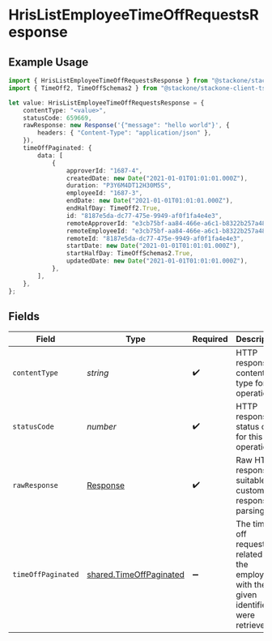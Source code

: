 # HrisListEmployeeTimeOffRequestsResponse

## Example Usage

```typescript
import { HrisListEmployeeTimeOffRequestsResponse } from "@stackone/stackone-client-ts/sdk/models/operations";
import { TimeOff2, TimeOffSchemas2 } from "@stackone/stackone-client-ts/sdk/models/shared";

let value: HrisListEmployeeTimeOffRequestsResponse = {
    contentType: "<value>",
    statusCode: 659669,
    rawResponse: new Response('{"message": "hello world"}', {
        headers: { "Content-Type": "application/json" },
    }),
    timeOffPaginated: {
        data: [
            {
                approverId: "1687-4",
                createdDate: new Date("2021-01-01T01:01:01.000Z"),
                duration: "P3Y6M4DT12H30M5S",
                employeeId: "1687-3",
                endDate: new Date("2021-01-01T01:01:01.000Z"),
                endHalfDay: TimeOff2.True,
                id: "8187e5da-dc77-475e-9949-af0f1fa4e4e3",
                remoteApproverId: "e3cb75bf-aa84-466e-a6c1-b8322b257a48",
                remoteEmployeeId: "e3cb75bf-aa84-466e-a6c1-b8322b257a48",
                remoteId: "8187e5da-dc77-475e-9949-af0f1fa4e4e3",
                startDate: new Date("2021-01-01T01:01:01.000Z"),
                startHalfDay: TimeOffSchemas2.True,
                updatedDate: new Date("2021-01-01T01:01:01.000Z"),
            },
        ],
    },
};
```

## Fields

| Field                                                                                   | Type                                                                                    | Required                                                                                | Description                                                                             |
| --------------------------------------------------------------------------------------- | --------------------------------------------------------------------------------------- | --------------------------------------------------------------------------------------- | --------------------------------------------------------------------------------------- |
| `contentType`                                                                           | *string*                                                                                | :heavy_check_mark:                                                                      | HTTP response content type for this operation                                           |
| `statusCode`                                                                            | *number*                                                                                | :heavy_check_mark:                                                                      | HTTP response status code for this operation                                            |
| `rawResponse`                                                                           | [Response](https://developer.mozilla.org/en-US/docs/Web/API/Response)                   | :heavy_check_mark:                                                                      | Raw HTTP response; suitable for custom response parsing                                 |
| `timeOffPaginated`                                                                      | [shared.TimeOffPaginated](../../../sdk/models/shared/timeoffpaginated.md)               | :heavy_minus_sign:                                                                      | The time off requests related to the employee with the given identifier were retrieved. |